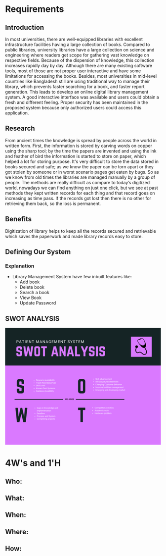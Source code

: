 # Requirements
## Introduction
In most universities, there are well-equipped libraries with excellent infrastructure facilities having a large collection of books. Compared to public libraries, university libraries have a large collection on science and engineering where readers get scope for gathering vast knowledge on respective fields. Because of the dispersion of knowledge, this collection increases rapidly day by day. Although there are many existing software tools, most of those are not proper user interactive and have some limitations for accessing the books. Besides, most universities in mid-level countries like Bangladesh still are using traditional way to manage their library, which prevents faster searching for a book, and faster report generation. This leads to develop an online digital library management system. A good interactive interface was available and users could obtain a fresh and different feeling. Proper security has been maintained in the proposed system because only authorized users could access this application.

## Research
From ancient times the knowledge is spread by people across the world in written form. First, the information is stored by carving words on copper using the sharp tool; by the time the papers are invented and using the ink and feather of bird the information is started to store on paper, which helped a lot for storing purpose. It's very difficult to store the data stored in books secured and safe; as we know the paper can be torn apart or they got stolen by someone or in worst scenario pages get eaten by bugs. So as we know from old times the libraries are managed manually by a group of people. The methods are really difficult as compare to today’s digitized world, nowadays we can find anything on just one click, but we see at past methods they kept written records for each thing and that record goes on increasing as time pass. If the records got lost then there is no other for retrieving them back, so the loss is permanent. 

## Benefits
Digitization of library helps to keep all the records secured and retrievable which saves the paperwork and made library records easy to store.



## Defining Our System

### Explanation
* Library Management System have few inbuilt features like:
    * Add book
    * Delete book
    * Search a book
    * View Book
    * Update Password


## SWOT ANALYSIS
![SWOT Analysis](https://github.com/Diptiman1999/LTTS_MiniProject_C/blob/master/1_Requirements/swot.png)

# 4W&#39;s and 1&#39;H

## Who:

## What:
## When:
## Where:
## How:
